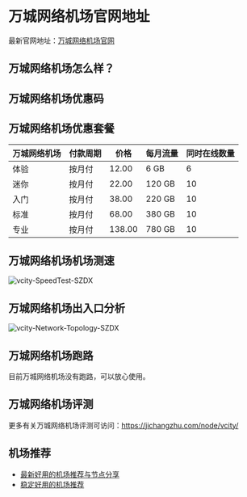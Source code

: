 # 万城网络机场官网地址
最新官网地址：[万城网络机场官网](https://jcz.affxc.com/vcity/)

## 万城网络机场怎么样？


## 万城网络机场优惠码


## 万城网络机场优惠套餐

| 万城网络机场 | 付款周期 | 价格     | 每月流量   | 同时在线数量 |
|------|------|--------|--------|--------|
| 体验   | 按月付  | 12.00  | 6 GB   | 6      |
| 迷你   | 按月付  | 22.00  | 120 GB | 10     |
| 入门   | 按月付  | 38.00  | 220 GB | 10     |
| 标准   | 按月付  | 68.00  | 380 GB | 10     |
| 专业   | 按月付  | 138.00 | 780 GB | 10     |

## 万城网络机场机场测速

![vcity-SpeedTest-SZDX](https://github.com/jichangzhu/vCity/assets/152512496/3026e238-3c54-43b5-bd68-45b91329c7f0)

## 万城网络机场出入口分析

![vcity-Network-Topology-SZDX](https://github.com/jichangzhu/vCity/assets/152512496/a651f9b0-de60-48b2-ac66-42363d2cfae6)

## 万城网络机场跑路
目前万城网络机场没有跑路，可以放心使用。

## 万城网络机场评测
更多有关万城网络机场评测可访问：https://jichangzhu.com/node/vcity/

## 机场推荐
 - [最新好用的机场推荐与节点分享](https://github.com/jichangzhu/JichangTuijian)
 - [稳定好用的机场推荐](https://jichangzhu.com/node/?utm_source=github&utm_medium=jichangzhu-details)
